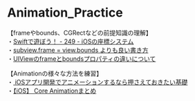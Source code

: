 # Animation_Practice

<p>【frameやbounds、CGRectなどの前提知識の理解】<br>
  ・<a href="https://yataiblue.hatenablog.com/entry/2015/03/19/000000" target="_blank"　rel="noopener noreferrer">Swiftで遊ぼう！ - 249 - iOSの座標システム</a><br>
  ・<a href="https://qiita.com/mishimay/items/e9ecf3f352aad4433c24" target="_blank"　rel="noopener noreferrer">subview.frame = view.bounds よりも良い書き方</a><br>
  ・<a href= "https://selection9.blogspot.com/2016/06/uiviewframebounds.html" target="_black" rel="noopener noreferrer">UIViewのframeとboundsプロパティの違いについて</a>
</p>

<p>【Animationの様々な方法を練習】<br>
  ・<a href="https://qiita.com/hachinobu/items/57d4c305c907805b4a53#core-animation"　target="_blank"　rel="noopener noreferrer">
  iOSアプリ開発でアニメーションするなら押さえておきたい基礎</a><br>
  ・<a href="https://qiita.com/shiz/items/10cb712a26620f2e3bdc" target="_blank"　rel="noopener noreferrer">【iOS】 Core Animationまとめ</a>
</p>
